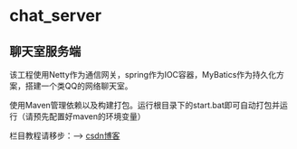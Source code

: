 # chat_server
  ## 聊天室服务端
  该工程使用Netty作为通信网关，spring作为IOC容器，MyBatics作为持久化方案，搭建一个类QQ的网络聊天室。  

  使用Maven管理依赖以及构建打包。运行根目录下的start.bat即可自动打包并运行（请预先配置好maven的环境变量）


  栏目教程请移步：--> [csdn博客](http://blog.csdn.net/column/details/16455.html)
